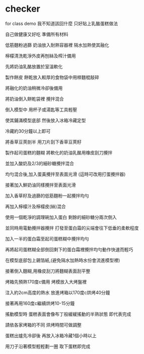 # checker
for class demo
我不知道該回什麼 只好貼上乳酪蛋糕做法

自己做健康又好吃 準備所有材料

低筋麵粉過篩 奶油放入耐熱容器裡 隔水加熱使其融化

檸檬清洗乾淨外皮再刨絲及榨汁備用

先將奶油乳酪放置於室溫軟化

製作餅皮 餅乾放入較厚的食物袋中用桿麵棍敲碎

將融化的奶油稍微冷卻後備用

將奶油倒入餅乾袋裡 攪拌混合

倒入模型中 用杯子或湯匙等工具輕壓

使其鋪滿模型底部 然後放入冰箱冷藏定型

冷藏約30分鐘以上即可  

將香草豆莢剖半 用刀片刮下香草豆莢籽

製作起司蛋糕的麵糊 將軟化的奶油乳酪用橡皮刮刀攪拌

並加入酸奶及2/3的細砂糖攪拌混合

均勻混合後,加入蛋黃攪拌至表面光滑
(這時可改用打蛋攪拌器)

接著加入鮮奶油同樣攪拌至表面光滑

加入香草籽及過篩的低筋麵粉一起攪拌均勻

再加入檸檬汁及檸檬皮(絲)混合

使用一個乾淨的調理碗加入蛋白 剩餘的細砂糖分兩次倒入

並同時用電動攪拌器攪拌 打發至蛋白霜的尖端會往下低垂的柔軟程度

加入一半的蛋白霜至起司蛋糕糊中攪拌均勻

再將起司蛋糕糊全部倒回剩下的蛋白霜裡攪拌均勻動作快速而輕巧

在模型底部包上錫箔紙,(避免隔水加熱時水份會流進模型裡)

接著倒入麵糊,用橡皮刮刀將麵糊表面刮平整

烤箱先預熱170度c備用 烤模放入大烤盤裡

注入約2cm高度的熱水 放進烤箱以170度c烘烤40分鐘

接著再用160度c繼續烘烤10-15分鐘

搖動模型時 蛋糕表面會像布丁般緩緩搖動的半熟狀態 即代表完成

請依各家烤箱的不同 烘烤時間可做調整

蛋糕出爐先冷卻後 再放入冰箱冷藏1個小時以上

用刀子沿著模型輕輕劃一圈 取下蛋糕即完成 
